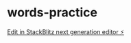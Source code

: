 # words-practice

[Edit in StackBlitz next generation editor ⚡️](https://stackblitz.com/~/github.com/ShenWulin/words-practice)